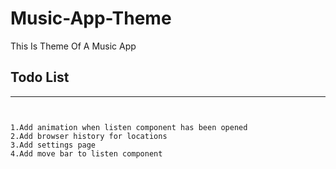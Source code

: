 # Music-App-Theme
This Is Theme Of A Music App
## Todo List 
---
```


1.Add animation when listen component has been opened
2.Add browser history for locations 
3.Add settings page 
4.Add move bar to listen component 
```
